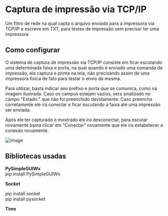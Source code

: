 # Captura de impressão via TCP/IP

<p>Um filtro de rede na qual capta o arquivo enviado para a impressora via TCP/IP e escreve em TXT, para testes de impressão sem precisar ter uma impressora
</p>
<h2>Como configurar</h2>
<p>O sistema de captura de impressão via TCP/IP consiste em ficar escutando uma determinada faixa e porta, na qual quando é enviado uma comanda de impressão, ela captura e printa na tela, não precisando assim de uma impressora fisica de fato para testar o envio da mesma.
</p>
<p>Para utilizar, basta indicar seu prefixo e porta que se comunica, como na imagem ilustrada. Caso os campos estejam vazios, sera sinalizado no campo "Estado:" que não foi preenchido devidamente. Caso preencha corretamente ele irá conectar e ficar escutando a faixa até uma impressão ser enviada.
</p>
<p>Após ele ter capturado e mostrado ele ira desconectar, para escutar novamente basta clicar em "Conectar" novamente que ele ira estabelecer a conexão novamente.</p>

![image](https://user-images.githubusercontent.com/62814826/221083313-77a83e85-6e68-4c65-b41c-f6f2e1d19dad.png)

<h2>Bibliotecas usadas</h2>

<strong>PySimpleGUIWx</strong>
<br>
pip install PySimpleGUIWx

<strong>Socket</strong>

pip install socket
<br>
pip install pysocket

<strong>Time</strong>
